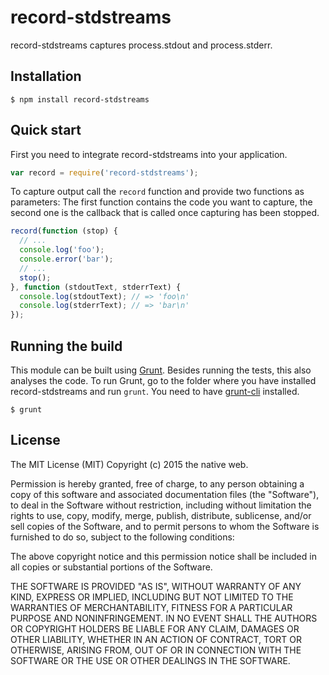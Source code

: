 # record-stdstreams

record-stdstreams captures process.stdout and process.stderr.

## Installation

    $ npm install record-stdstreams

## Quick start

First you need to integrate record-stdstreams into your application.

```javascript
var record = require('record-stdstreams');
```

To capture output call the `record` function and provide two functions as parameters: The first function contains the code you want to capture, the second one is the callback that is called once capturing has been stopped.

```javascript
record(function (stop) {
  // ...
  console.log('foo');
  console.error('bar');
  // ...
  stop();
}, function (stdoutText, stderrText) {
  console.log(stdoutText); // => 'foo\n'
  console.log(stderrText); // => 'bar\n'
});
```

## Running the build

This module can be built using [Grunt](http://gruntjs.com/). Besides running the tests, this also analyses the code. To run Grunt, go to the folder where you have installed record-stdstreams and run `grunt`. You need to have [grunt-cli](https://github.com/gruntjs/grunt-cli) installed.

    $ grunt

## License

The MIT License (MIT)
Copyright (c) 2015 the native web.

Permission is hereby granted, free of charge, to any person obtaining a copy of this software and associated documentation files (the "Software"), to deal in the Software without restriction, including without limitation the rights to use, copy, modify, merge, publish, distribute, sublicense, and/or sell copies of the Software, and to permit persons to whom the Software is furnished to do so, subject to the following conditions:

The above copyright notice and this permission notice shall be included in all copies or substantial portions of the Software.

THE SOFTWARE IS PROVIDED "AS IS", WITHOUT WARRANTY OF ANY KIND, EXPRESS OR IMPLIED, INCLUDING BUT NOT LIMITED TO THE WARRANTIES OF MERCHANTABILITY, FITNESS FOR A PARTICULAR PURPOSE AND NONINFRINGEMENT. IN NO EVENT SHALL THE AUTHORS OR COPYRIGHT HOLDERS BE LIABLE FOR ANY CLAIM, DAMAGES OR OTHER LIABILITY, WHETHER IN AN ACTION OF CONTRACT, TORT OR OTHERWISE, ARISING FROM, OUT OF OR IN CONNECTION WITH THE SOFTWARE OR THE USE OR OTHER DEALINGS IN THE SOFTWARE.
